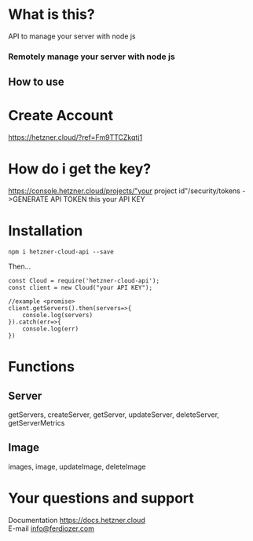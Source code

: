 # What is this?

API to manage your server with node js
### Remotely manage your server with node js

## How to use

# Create Account
https://hetzner.cloud/?ref=Fm9TTCZkqtj1


# How do i get the key?
https://console.hetzner.cloud/projects/"your project id"/security/tokens
->GENERATE API TOKEN this your API KEY

# Installation

`npm i hetzner-cloud-api --save`

Then...

```
const Cloud = require('hetzner-cloud-api');
const client = new Cloud("your API KEY");

//example <promise>
client.getServers().then(servers=>{
    console.log(servers)
}).catch(err=>{
    console.log(err)
})
```

# Functions
## Server
getServers, createServer, getServer, updateServer, deleteServer, getServerMetrics
## Image
images, image, updateImage, deleteImage



# Your questions and support
Documentation
https://docs.hetzner.cloud
<br/>
E-mail
info@ferdiozer.com